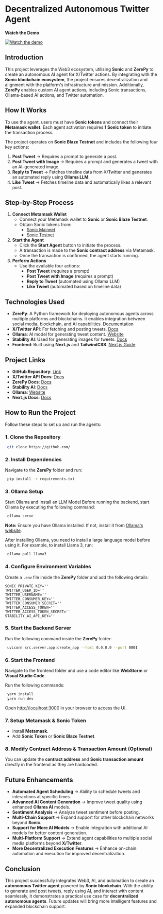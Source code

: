 # Decentralized Autonomous Twitter Agent

**Watch the Demo** 

[![Watch the demo](https://img.youtube.com/vi/6SYgVZ19Zlg/0.jpg)](https://www.youtube.com/watch?v=6SYgVZ19Zlg)

## Introduction

This project leverages the Web3 ecosystem, utilizing **Sonic** and **ZerePy** to create an autonomous AI agent for X/Twitter actions. By integrating with the **Sonic blockchain ecosystem**, the project ensures decentralization and alignment with the platform's infrastructure and mission. Additionally, **ZerePy** enables custom AI agent actions, including Sonic transactions, Ollama-based AI actions, and Twitter automation.

## How It Works

To use the agent, users must have **Sonic tokens** and connect their **Metamask wallet**. Each agent activation requires **1 Sonic token** to initiate the transaction process.

The project operates on **Sonic Blaze Testnet** and includes the following four key actions:

1. **Post Tweet** → Requires a prompt to generate a post.
2. **Post Tweet with Image** → Requires a prompt and generates a tweet with an AI-generated image.
3. **Reply to Tweet** → Fetches timeline data from X/Twitter and generates an automated reply using **Ollama LLM**.
4. **Like Tweet** → Fetches timeline data and automatically likes a relevant post.

## Step-by-Step Process

1. **Connect Metamask Wallet**
   - Connect your Metamask wallet to **Sonic** or **Sonic Blaze Testnet**.
   - Obtain Sonic tokens from:
     - [Sonic Mainnet](https://my.soniclabs.com/)
     - [Sonic Testnet](https://testnet.soniclabs.com/)
2. **Start the Agent**
   - Click the **Start Agent** button to initiate the process.
   - A transaction is made to the **Sonic contract address** via Metamask.
   - Once the transaction is confirmed, the agent starts running.
3. **Perform Actions**
   - Use the available four actions:
     - **Post Tweet** (requires a prompt)
     - **Post Tweet with Image** (requires a prompt)
     - **Reply to Tweet** (automated using Ollama LLM)
     - **Like Tweet** (automated based on timeline data)

## Technologies Used

- **ZerePy**: A Python framework for deploying autonomous agents across multiple platforms and blockchains. It enables integration between social media, blockchain, and AI capabilities. [Documentation](https://www.zerepy.org/docs/intro)
- **X/Twitter API**: For fetching and posting tweets. [Docs](https://developer.x.com/en/docs/x-api)
- **Ollama**: AI model for generating tweet content. [Website](https://ollama.com/)
- **Stability AI**: Used for generating images for tweets. [Docs](https://platform.stability.ai/)
- **Frontend**: Built using **Next.js** and **TailwindCSS**. [Next.js Guide](https://nextjs.org/learn)

## Project Links

- **GitHub Repository**: [Link](https://github.com/)
- **X/Twitter API Docs**: [Docs](https://developer.x.com/en/docs/x-api)
- **ZerePy Docs**: [Docs](https://www.zerepy.org/docs/intro)
- **Stability AI**: [Docs](https://platform.stability.ai/)
- **Ollama**: [Website](https://ollama.com/)
- **Next.js Docs**: [Docs](https://nextjs.org/learn)

## How to Run the Project

Follow these steps to set up and run the agents:

### 1. Clone the Repository

```bash
 git clone https://github.com/
```

### 2. Install Dependencies

Navigate to the **ZerePy** folder and run:

```bash
 pip install -r requirements.txt
```

### 3. Ollama Setup

Start Ollama and Install an LLM Model
Before running the backend, start Ollama by executing the following command:

```sh
 ollama serve
```

**Note:** Ensure you have Ollama installed. If not, install it from [Ollama's website](https://ollama.ai).

After installing Ollama, you need to install a large language model before using it. For example, to install Llama 3, run:

```sh
 ollama pull llama3
```


### 4. Configure Environment Variables

Create a `.env` file inside the **ZerePy** folder and add the following details:

```env
SONIC_PRIVATE_KEY=''
TWITTER_USER_ID=''
TWITTER_USERNAME=''
TWITTER_CONSUMER_KEY=''
TWITTER_CONSUMER_SECRET=''
TWITTER_ACCESS_TOKEN=''
TWITTER_ACCESS_TOKEN_SECRET=''
STABILITY_AI_API_KEY=''
```

### 5. Start the Backend Server

Run the following command inside the **ZerePy** folder:

```bash
 uvicorn src.server.app:create_app --host 0.0.0.0 --port 8001
```

### 6. Start the Frontend

Navigate to the frontend folder and use a code editor like **WebStorm** or **Visual Studio Code**.

Run the following commands:

```bash
 yarn install
 yarn run dev
```

Open [http://localhost:3000](http://localhost:3000) in your browser to access the UI.

### 7. Setup Metamask & Sonic Token

- Install **Metamask**.
- Add **Sonic Token** or **Sonic Blaze Testnet**.

### 8. Modify Contract Address & Transaction Amount (Optional)

You can update the **contract address** and **Sonic transaction amount** directly in the frontend as they are hardcoded.

## Future Enhancements

- **Automated Agent Scheduling** → Ability to schedule tweets and interactions at specific times.  
- **Advanced AI Content Generation** → Improve tweet quality using enhanced **Ollama AI** models.  
- **Sentiment Analysis** → Analyze tweet sentiment before posting.  
- **Multi-Chain Support** → Expand support for other blockchain networks beyond **Sonic**.  
- **Support for More AI Models** → Enable integration with additional AI models for better content generation.  
- **Multi-Platform Support** → Extend agent capabilities to multiple social media platforms beyond **X/Twitter**.  
- **More Decentralized Execution Features** → Enhance on-chain automation and execution for improved decentralization.  

## Conclusion

This project successfully integrates Web3, AI, and automation to create an **autonomous Twitter agent** powered by **Sonic blockchain**. With the ability to generate and post tweets, reply using AI, and interact with content seamlessly, it demonstrates a practical use case for **decentralized autonomous agents**. Future updates will bring more intelligent features and expanded blockchain support.
